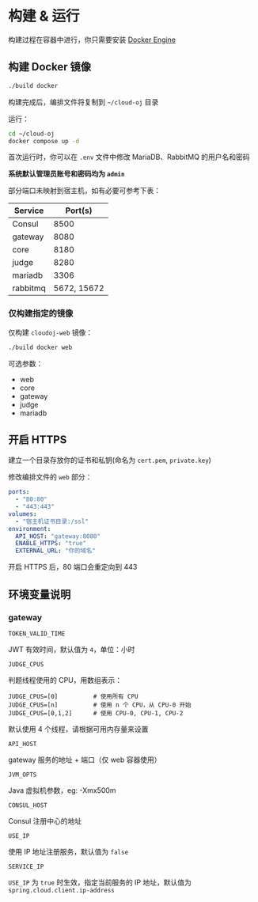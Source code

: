 # 构建 & 运行

构建过程在容器中进行，你只需要安装 [Docker Engine](https://docs.docker.com/engine/install/)

## 构建 Docker 镜像

```bash
./build docker
```

构建完成后，编排文件将复制到 `~/cloud-oj` 目录

运行：

```bash
cd ~/cloud-oj
docker compose up -d
```

首次运行时，你可以在 `.env` 文件中修改 MariaDB、RabbitMQ 的用户名和密码

**系统默认管理员账号和密码均为 `admin`**

部分端口未映射到宿主机，如有必要可参考下表：

| Service  | Port(s)     |
|----------|-------------|
| Consul   | 8500        |
| gateway  | 8080        |
| core     | 8180        |
| judge    | 8280        |
| mariadb  | 3306        |
| rabbitmq | 5672, 15672 |

### 仅构建指定的镜像

仅构建 `cloudoj-web` 镜像：

```bash
./build docker web
```

可选参数：

- web
- core
- gateway
- judge
- mariadb

## 开启 HTTPS

建立一个目录存放你的证书和私钥(命名为 `cert.pem`, `private.key`)

修改编排文件的 `web` 部分：

```yaml
ports:
  - "80:80"
  - "443:443"
volumes:
  - "宿主机证书目录:/ssl"
environment:
  API_HOST: "gateway:8080"
  ENABLE_HTTPS: "true"
  EXTERNAL_URL: "你的域名"
```

开启 HTTPS 后，80 端口会重定向到 443

## 环境变量说明

### gateway

`TOKEN_VALID_TIME`

JWT 有效时间，默认值为 `4`，单位：小时

`JUDGE_CPUS`

判题线程使用的 CPU，用数组表示：

```
JUDGE_CPUS=[0]          # 使用所有 CPU
JUDGE_CPUS=[n]          # 使用 n 个 CPU，从 CPU-0 开始
JUDGE_CPUS=[0,1,2]      # 使用 CPU-0, CPU-1, CPU-2
```

默认使用 4 个线程，请根据可用内存量来设置

`API_HOST`

gateway 服务的地址 + 端口（仅 web 容器使用）

`JVM_OPTS`

Java 虚拟机参数，eg: -Xmx500m

`CONSUL_HOST`

Consul 注册中心的地址

`USE_IP`

使用 IP 地址注册服务，默认值为 `false`

`SERVICE_IP`

`USE_IP` 为 `true` 时生效，指定当前服务的 IP 地址，默认值为 `spring.cloud.client.ip-address`
